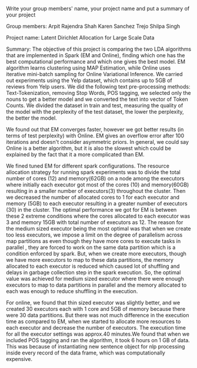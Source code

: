 Write your group members' name, your project name and put a summary of your project

Group members: 
Arpit Rajendra Shah
Karen Sanchez Trejo
Shilpa Singh

Project name:
Latent Dirichlet Allocation for Large Scale Data

Summary: 
The objective of this project is comparing the two LDA algorithms that are implemented in Spark (EM and Online), finding which one has the best computational performance and which one gives the best model. EM algorithm learns clustering using MAP Estimation, while Online uses iterative mini-batch sampling for Online Variational Inference. 
We carried out experiments using the Yelp dataset, which contains up to 5GB of reviews from Yelp users.  We did the following text pre-processing methods: Text-Tokenization, removing Stop Words, POS tagging, we selected only the nouns to get a better model and we converted the text into vector of Token Counts. We divided the dataset in train and test, measuring the quality of the model with the perplexity of the test dataset, the lower the perplexity, the better the model.

We found out that EM converges faster, however we got better results (in terms of test perplexity) with Online.  EM gives an overflow error after 100 iterations and doesn't consider asymmetric priors. In general, we could say Online is a better algorithm, but it is also the slowest which could be explained by the fact that it a more complicated than EM. 

We fined tuned EM for different spark configurations. The resource allocation strategy for running spark experiments was to divide the total number of cores (12) and memory(62GB) on a node among the executors where initially each executor got most of the cores (10) and memory(60GB) resulting in a smaller number of executors(3) throughout the cluster. Then we decreased the number of allocated cores to 1 for each executor and memory (5GB) to each executor resulting in a greater number of executors (30) in the cluster. The optimal performance we got for EM is between these 2 extreme conditions where the cores allocated to each executor was 3 and memory 15GB with total number of executors as 12. The reason for the medium sized executor being the most optimal was that when we create too less executors, we impose a limit on the degree of parallelism across map partitions as even though they have more cores to execute tasks in parallel , they are forced to work on the same data partition which is a condition enforced by spark. But, when we create more executors, though we have more executors to map to these data partitions, the memory allocated to each executor is reduced which caused lot of shuffling and delays in garbage collection step in the spark execution. So, the optimal value was achieved for medium sized executor where there were enough executors to map to data partitions in parallel and the memory allocated to each was enough to reduce shuffling in the execution.

For online, we found that thin sized executor was slightly better, and we created 30 executors each with 1 core and 5GB of memory because there were 30 data partitions. But there was not much difference in the execution time as compared to EM, when we started to allocate more resources to each executor and decrease the number of executors. The execution time for all the executor settings was approx.40 minutes.We found that when we included POS tagging and ran the algorithm, it took 6 hours on 1 GB of data. This was because of instantiating new sentence object for nlp processing inside every record of the data frame, which was computationally expensive.
